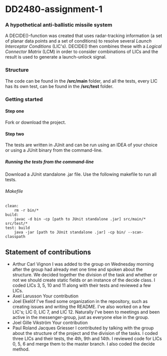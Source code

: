 # DD2480-assignment-1

### A hypothetical anti-ballistic missile system
A DECIDE()-function was created that uses radar-tracking information (a set of planar data points and a set of conditions) to resolve several _Launch Interceptor Conditions_ (LIC's). DECIDE() then combines these with a _Logical Connector Matrix_ (LCM) in order to consider combinations of LICs and the result is used to generate a launch-unlock signal.   

### Structure
The code can be found in the __/src/main__ folder, and all the tests, every LIC has its own test, can be found in the __/src/test__ folder.

### Getting started
#### Step one
Fork or download the project.
#### Step two
The tests are written in JUnit and can be run using an IDEA of your choice or using a JUnit binary from the command-line.

##### Running the tests from the command-line
Download a JUnit standalone .jar file. Use the following makefile to run all tests.

###### Makefile
    clean:
	    rm -r bin/*
    build:
	    javac -d bin -cp [path to JUnit standalone .jar] src/main/* src/test/*
    test: build
	    java -jar [path to JUnit standalone .jar] -cp bin/ --scan-classpath

## Statement of contributions
* Arthur Carl Vignon
I was added to the group on Wednesday morning after the group had already met one time and spoken about the structure. 
We decided together the division of the task and whether or not we should create static fields or an instance of the decide class.
I coded LICs 3, 5, 10 and 11 along with their tests and reviewed a few LICs.
* Axel Larusson
Your contribution
* Joel Ekelöf
I've fixed some organization in the repository, such as creating issues and writing the README.
I've also worked on a few LIC's; LIC 0, LIC 7, and LIC 12. Naturally I've been to meetings and been active in the messenger-group, just as everyone else in the group. 
* Joel Gille Vikström
Your contribution
* Paul Roland Jacques Griesser
I contributed by talking with the group about the structure of the project and the division of the tasks. I coded three LICs and their tests, the 4th, 9th and 14th. I reviewed code for LICs 0, 5, 6 and merge them to the master branch. I also coded the decide method.
